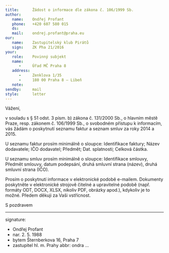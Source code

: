 ```yaml
---
title:      Žádost o informace dle zákona č. 106/1999 Sb.
author:
   name:    Ondřej Profant
   phone:   +420 607 580 015
   ds:      
   mail:    ondrej.profant@praha.eu
our:
   name:    Zastupitelský klub Pirátů
   sign:    ZK Pha 21/2016
your:
   role:    Povinný subjekt
   name:    
      -     Úřad MČ Praha 8
   address:
      -     Zenklova 1/35
      -     180 00 Praha 8 – Libeň
   note:
sendby:     mail
style:      letter
---
```


Vážení,

v souladu s § 51 odst. 3 písm. b) zákona č. 131/2000 Sb., o hlavním městě Praze, resp. zákonem č. 106/1999 Sb., o svobodném přístupu k informacím, vás žádám o poskytnutí seznamu faktur a seznam smluv za roky 2014 a 2015.

U seznamu faktur prosím minimálně o sloupce: Identifikace faktury; Název dodavatele; IČO dodavatel; Předmět;	Dat. splatnosti;	Celková částka.

U seznamu smluv prosím minimálně o sloupce: Identifikace smlouvy,	Předmět smlouvy, datum podepsání, druhá smluvní strana (název), druhá smluvní strana (IČO).

Prosím o poskytnutí informace v elektronické podobě e-mailem. Dokumenty poskytněte v elektronické strojově čitelné a upravitelné podobě (např. formáty ODT, DOCX, XLSX, nikoliv PDF, obrázky apod.), kdykoliv je to možné. Předem děkuji za Vaši vstřícnost.

S pozdravem

---
signature:
  - Ondřej Profant
  - nar. 2. 5. 1988
  - bytem Šternberkova 16, Praha 7
  - zastupitel hl. m. Prahy
abbr:       ondra
...
